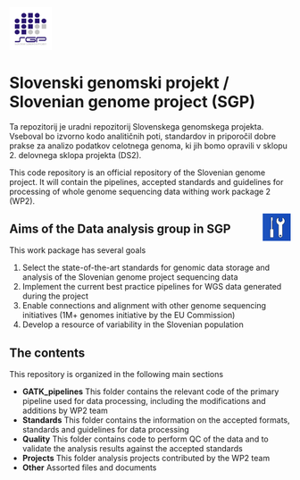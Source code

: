 <img src="https://github.com/AlesMaver/SGP/blob/master/Other/SGP_small.png" width="15%">

# Slovenski genomski projekt / Slovenian genome project (SGP)
Ta repozitorij je uradni repozitorij Slovenskega genomskega projekta. Vseboval bo izvorno kodo analitičnih poti, standardov in priporočil dobre prakse za analizo podatkov celotnega genoma, ki jih bomo opravili v sklopu 2. delovnega sklopa projekta (DS2). 

This code repository is an official repository of the Slovenian genome project. It will contain the pipelines, accepted standards and guidelines for processing of whole genome sequencing data withing work package 2 (WP2). 

<img  align="right" src="https://github.com/AlesMaver/SGP/blob/master/Other/WP2.jpg" width="10%">

## Aims of the Data analysis group in SGP
This work package has several goals
1. Select the state-of-the-art standards for genomic data storage and analysis of the Slovenian genome project sequencing data
2. Implement the current best practice pipelines for WGS data generated during the project
3. Enable connections and alignment with other genome sequencing initiatives (1M+ genomes initiative by the EU Commission)
4. Develop a resource of variability in the Slovenian population 

## The contents
This repository is organized in the following main sections
* **GATK_pipelines** This folder contains the relevant code of the primary pipeline used for data processing, including the modifications and additions by WP2 team
* **Standards** This folder contains the information on the accepted formats, standards and guidelines for data processing
* **Quality** This folder contains code to perform QC of the data and to validate the analysis results against the accepted standards
* **Projects** This folder analysis projects contributed by the WP2 team
* **Other** Assorted files and documents
